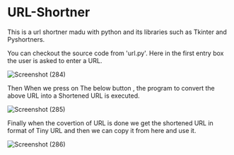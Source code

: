 # URL-Shortner

This is a url shortner madu with python and its libraries such as Tkinter and Pyshortners.

You can checkout the source code from 'url.py'. Here in the first entry box the user is asked to enter a URL.

![Screenshot (284)](https://user-images.githubusercontent.com/77895628/134767739-218f386d-9080-4409-84d7-12fd6c45eebd.png)

Then When we press on The below button , the program to convert the above URL into a Shortened URL is executed.

![Screenshot (285)](https://user-images.githubusercontent.com/77895628/134767767-e9f6bd67-058d-4eec-8f5d-b9cad5cabeeb.png)

Finally when the covertion of URL is done we get the shortened URL in format of Tiny URL and then we can copy it from here and use it.

![Screenshot (286)](https://user-images.githubusercontent.com/77895628/134767820-53004acf-f172-4e2b-8d4c-357da777974a.png)
